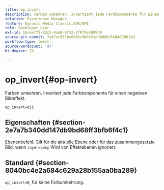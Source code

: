 ```yaml
---
title: op_invert
description: Farben umkehren. Invertiert jede Farbkomponente für einen negativen Bildeffekt.
solution: Experience Manager
feature: Dynamic Media Classic,SDK/API
role: Developer,User
exl-id: 1bcee775-32cb-4aa8-9f33-2f075e589940
source-git-commit: 7a07ec9550c0685c908191dd6806d5b84678820d
workflow-type: tm+mt
source-wordcount: '47'
ht-degree: 2%

---
```


# op_invert{#op-invert}

Farben umkehren. Invertiert jede Farbkomponente für einen negativen Bildeffekt.

`op_invert=0|1`

## Eigenschaften {#section-2e7a7b340dd147db9bd68ff3bfb6f4c1}

Ebenenbefehl. Gilt für die aktuelle Ebene oder für das zusammengesetzte Bild, wenn `layer=comp` Wird von Effektebenen ignoriert.

## Standard {#section-8040bc4e2a684c629a28b155aa0ba289}

`op_invert=0`, für keine Farbumkehrung.
